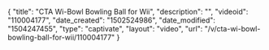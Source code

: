 {
    "title": "CTA Wi-Bowl Bowling Ball for Wii",
    "description": "",
    "videoid": "110004177",
    "date_created": "1502524986",
    "date_modified": "1504247455",
    "type": "captivate",
    "layout": "video",
    "url": "\/v\/cta-wi-bowl-bowling-ball-for-wii\/110004177"
}